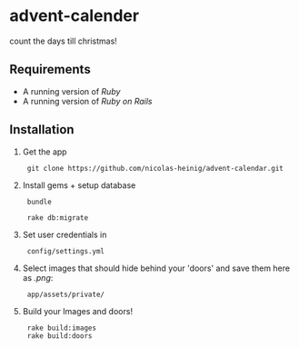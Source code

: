 # advent-calender
count the days till christmas!

## Requirements

* A running version of *Ruby*
* A running version of *Ruby on Rails*

## Installation
1. Get the app

        git clone https://github.com/nicolas-heinig/advent-calendar.git
        
2. Install gems + setup database

        bundle
	
		rake db:migrate

3. Set user credentials in 

        config/settings.yml

4. Select images that should hide behind your 'doors' and save them here as *.png*:

        app/assets/private/

5. Build your Images and doors!

        rake build:images
        rake build:doors
